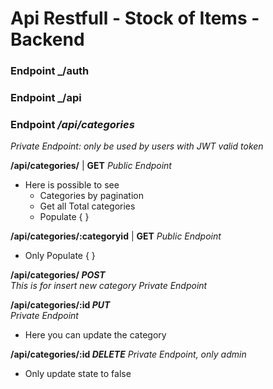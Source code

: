 # Api Restfull - Stock of Items - Backend

### Endpoint   _/auth



### Endpoint   _/api



### Endpoint   _/api/categories_

_Private Endpoint: only be used by users with JWT valid token_


**/api/categories/**  |  **GET**
_Public Endpoint_
- Here is possible to see
    - Categories by pagination 
    - Get all Total categories
    - Populate { }



**/api/categories/:categoryid**  | **GET**
_Public Endpoint_
- Only Populate { }




**/api/categories/  _POST_**   
_This is for insert new category_
_Private Endpoint_



**/api/categories/:id   _PUT_**  
_Private Endpoint_
- Here you can update the category



**/api/categories/:id   _DELETE_** 
_Private Endpoint, only admin_
- Only update state to false 

